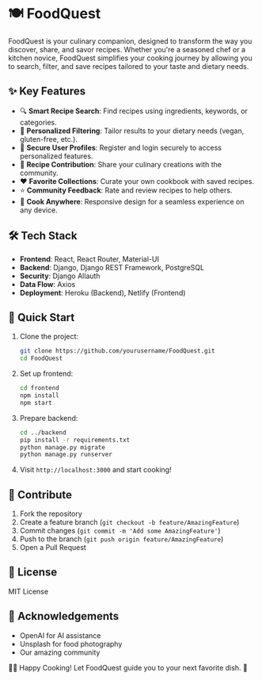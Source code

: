 # 🍽️ FoodQuest

FoodQuest is your culinary companion, designed to transform the way you discover, share, and savor recipes. Whether you're a seasoned chef or a kitchen novice, FoodQuest simplifies your cooking journey by allowing you to search, filter, and save recipes tailored to your taste and dietary needs.

## ✨ Key Features

- 🔍 **Smart Recipe Search**: Find recipes using ingredients, keywords, or categories.
- 🌿 **Personalized Filtering**: Tailor results to your dietary needs (vegan, gluten-free, etc.).
- 🔐 **Secure User Profiles**: Register and login securely to access personalized features.
- 📝 **Recipe Contribution**: Share your culinary creations with the community.
- ❤️ **Favorite Collections**: Curate your own cookbook with saved recipes.
- ⭐ **Community Feedback**: Rate and review recipes to help others.
- 📱 **Cook Anywhere**: Responsive design for a seamless experience on any device.

## 🛠️ Tech Stack

- **Frontend**: React, React Router, Material-UI
- **Backend**: Django, Django REST Framework, PostgreSQL
- **Security**: Django Allauth
- **Data Flow**: Axios
- **Deployment**: Heroku (Backend), Netlify (Frontend)

## 🚀 Quick Start

1. Clone the project:

   ```bash
   git clone https://github.com/yourusername/FoodQuest.git
   cd FoodQuest
   ```

2. Set up frontend:

   ```bash
   cd frontend
   npm install
   npm start
   ```

3. Prepare backend:

   ```bash
   cd ../backend
   pip install -r requirements.txt
   python manage.py migrate
   python manage.py runserver
   ```

4. Visit `http://localhost:3000` and start cooking!

## 🤝 Contribute

1. Fork the repository
2. Create a feature branch (`git checkout -b feature/AmazingFeature`)
3. Commit changes (`git commit -m 'Add some AmazingFeature'`)
4. Push to the branch (`git push origin feature/AmazingFeature`)
5. Open a Pull Request

## 📜 License

MIT License

## 🙌 Acknowledgements

- OpenAI for AI assistance
- Unsplash for food photography
- Our amazing community

👨‍🍳 Happy Cooking! Let FoodQuest guide you to your next favorite dish. 🥘

```

```
